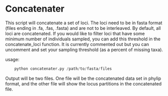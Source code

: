 # Concatenater

This script will concatenate a set of loci. The loci need to be in fasta format (files ending in .fa, .fas, .fasta) and are not to be interleaved. By default, all loci are concatenated. If you would like to filter loci that have some minimum number of individuals sampled, you can add this threshold in the concatenate_loci function. It is currently commented out but you can uncomment and set your sampling threshold (as a percent of missing taxa).

usage:  
```python
    python concatenater.py /path/to/fasta/files
```

Output will be two files. One file will be the concatenated data set in phylip format, and the other file will show the locus partitions in the concatenated file.

